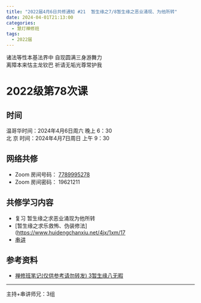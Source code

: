 ```yaml
---
title: "2022届4月6日共修通知 #21  暂生缘之7/8暂生缘之恶业涌现、为他所转"
date: 2024-04-01T21:13:00
categories:
  - 慧灯禅修班
tags:
  - 2022届
---
```

诸法等性本基法界中 自现圆满三身游舞力\
离障本来怙主龙钦巴 祈请无垢光尊常护我

# 2022级第78次课

## 时间

温哥华时间：2024年4月6日周六 晚上 6：30\
北  京 时间：2024年4月7日周日 上午 9：30

## 网络共修

* Zoom 房间号码： [7789995278](https://us02web.zoom.us/j/7789995278?pwd=VjZmbWJFY2k2K0E5RVB2cTNIQmhqUT09)
* Zoom 房间密码： 19621211

## 共修学习内容

* 复习 暂生缘之求恶业涌现为他所转
* [暂生缘之求乐救怖、伪装修法](https://www.huidengchanxiu.net/4jx/1xm/17
* [串讲](https://box.hdcxb.net/%E5%85%B6%E4%BB%96%E8%B5%84%E6%96%99/f/2022%E5%B1%8A)


## 参考资料

* [禅修班笔记(仅供参考请勿转发) 3暂生缘八无暇](https://bj.cxb123.cc/1xm/3-zan-sheng-yuan/)

- - -


主持+串讲师兄：3组
